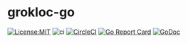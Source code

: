 # grokloc-go

[![License:MIT](https://img.shields.io/badge/License-MIT-yellow.svg)](https://opensource.org/licenses/MIT)
![ci](https://github.com/grokloc/grokloc-go/workflows/ci/badge.svg)
[![CircleCI](https://circleci.com/gh/grokloc/grokloc-go.svg?style=svg)](https://circleci.com/gh/grokloc/grokloc-go)
[![Go Report Card](https://goreportcard.com/badge/github.com/grokloc/grokloc-go)](https://goreportcard.com/report/github.com/grokloc/grokloc-go)
[![GoDoc](https://godoc.org/github.com/grokloc/grokloc-go?status.svg)](https://pkg.go.dev/github.com/grokloc/grokloc-go)

